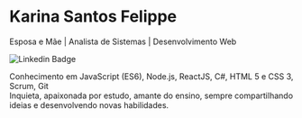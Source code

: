 # Karina Santos Felippe

Esposa e Mãe | Analista de Sistemas | Desenvolvimento Web

![Linkedin Badge](https://img.shields.io/badge/-Karina_Santos_Felippe-blueviolet?style=flat-square&logo=Linkedin&logoColor=white&link=https://www.linkedin.com/in/karina-santos-felippe-49886634/)

Conhecimento em JavaScript (ES6), Node.js, ReactJS, C#, HTML 5 e CSS 3, Scrum, Git
<br/>Inquieta, apaixonada por estudo, amante do ensino, sempre compartilhando ideias e desenvolvendo novas habilidades.


<!--
**karinasantosfelippe/karinasantosfelippe** is a ✨ _special_ ✨ repository because its `README.md` (this file) appears on your GitHub profile.

Here are some ideas to get you started:

- 🔭 I’m currently working on ...
- 🌱 I’m currently learning ...
- 👯 I’m looking to collaborate on ...
- 🤔 I’m looking for help with ...
- 💬 Ask me about ...
- 📫 How to reach me: ...
- 😄 Pronouns: ...
- ⚡ Fun fact: ...
-->
